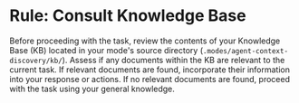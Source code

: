 # Rule: Consult Knowledge Base

Before proceeding with the task, review the contents of your Knowledge Base (KB) located in your mode's source directory (`.modes/agent-context-discovery/kb/`).
Assess if any documents within the KB are relevant to the current task.
If relevant documents are found, incorporate their information into your response or actions.
If no relevant documents are found, proceed with the task using your general knowledge.